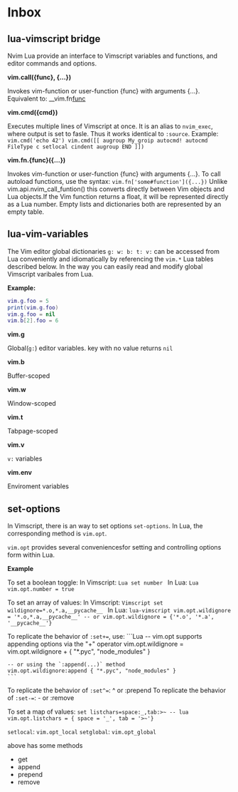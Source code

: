 # Inbox

## lua-vimscript bridge

Nvim Lua provide an interface to Vimscript variables and functions, and editor commands and options.

**vim.call({func}, {...})**
  
  Invokes vim-function or user-function {func} with arguments {...}.
  Equivalent to:
    __vim.fn[func]({...})

**vim.cmd({cmd})**

  Executes multiple lines of Vimscript at once. It is an alias to `nvim_exec`, where output is set to fasle. Thus it works identical to `:source`.
  Example:
    ```
    vim.cmd('echo 42')
    vim.cmd([[
      augroup My_groip
        autocmd!
        autocmd FileType c setlocal cindent
      augroup END
    ]])
    ```

**vim.fn.{func}({...})**

  Invokes vim-function or user-function {func} with arguments {...}.
  To call autoload functions, use the syntax:
    `vim.fn['some#function']({...})`
  Unlike vim.api.nvim\_call\_funtion() this converts directly between Vim objects and Lua objects.If the Vim function returns a float, it will be represented directly as a Lua number. Empty lists and dictionaries both are represented by an empty table.
  
## lua-vim-variables

The Vim editor global dictionaries `g: w: b: t: v:` can be accessed from Lua conveniently and idiomatically by referencing the `vim.*` Lua tables described below. In the way you can easily read and modify global Vimscript varibales from Lua.

__Example:__

  ```Lua
  vim.g.foo = 5
  print(vim.g.foo)
  vim.g.foo = nil
  vim.b[2].foo = 6
  ```

__vim.g__
  
  Global(`g:`) editor variables.
  key with no value returns `nil`

__vim.b__
  
  Buffer-scoped

__vim.w__
  
  Window-scoped

__vim.t__
  
  Tabpage-scoped

__vim.v__
  
  `v:` variables

__vim.env__
  
  Enviroment variables

## set-options

In Vimscript, there is an way to set options `set-options`. In Lua, the corresponding method is `vim.opt`.

`vim.opt` provides several conveniencesfor setting and controlling options form within Lua.

__Example__

  To set a boolean toggle:
    In Vimscript:
      ```Lua
      set number
      ```
    In Lua:
      ```Lua
      vim.opt.number = true
      ```

  To set an array of values:
    In Vimscript:
    ```Vimscript
    set wildignore=*.o,*.a,__pycache__
    ```
    In Lua:
    ```lua-vimscript
    vim.opt.wildignore = '*.o,*.a,__pycache__'
    -- or
    vim.opt.wildignore = {'*.o', '*.a', '__pycache__'}
    ```

  To replicate the behavior of `:set+=`, use:
    ```Lua
    -- vim.opt supports appending options via the "+" operator
    vim.opt.wildignore = vim.opt.wildignore + { "*.pyc", "node_modules" }

    -- or using the `:append(...)` method
    vim.opt.wildignore:append { "*.pyc", "node_modules" }
    ```

  To replicate the behavior of `:set^=`:
    \^ or :prepend
  To replicate the behavior of `:set-=`:
    \- or :remove
    
  To set a map of values:
    ```
    set listchars=space:_,tab:>~
    -- lua
    vim.opt.listchars = { space = '_', tab = '>~'}
    ```

`setlocal`: `vim.opt_local`
`setglobal`: `vim.opt_global`

above has some methods

* get
* append
* prepend
* remove
